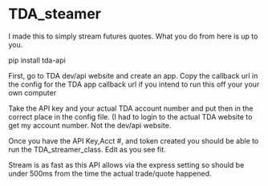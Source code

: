 # TDA_steamer

I made this to simply stream futures quotes. What you do from here is up to you.

pip install tda-api

First, go to TDA dev/api website and create an app. Copy the callback url in the config for the TDA app callback url if you intend to run this off your your own computer

Take the API key and your actual TDA account number and put then in the correct place in the config file. 
(I had to login to the actual TDA website to get my account number. Not the dev/api website.

Once you have the API Key,Acct #, and token created you should be able to run the TDA_streamer_class. Edit as you see fit.



Stream is as fast as this API allows via the express setting so should be under 500ms from the time the actual trade/quote happened.
